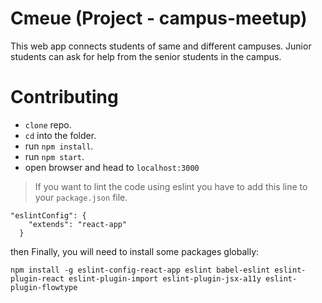 # Cmeue (Project - campus-meetup)
This web app connects students of same and different campuses. Junior students can ask for help from the senior students in the campus.

# Contributing
- `clone` repo.
- `cd` into the folder.
- run `npm install`.
- run `npm start`.
- open browser and head to `localhost:3000`
>If you want to lint the code using eslint you have to add this line to your `package.json` file.
```
"eslintConfig": {
    "extends": "react-app"
  }
```
then Finally, you will need to install some packages globally:
```
npm install -g eslint-config-react-app eslint babel-eslint eslint-plugin-react eslint-plugin-import eslint-plugin-jsx-a11y eslint-plugin-flowtype
```
